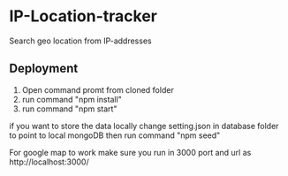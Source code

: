 # IP-Location-tracker 

Search geo location from IP-addresses


## Deployment

1. Open command promt from cloned folder
2. run command "npm install"
3. run command "npm start"

if you want to store the data locally change setting.json in database folder to point to local mongoDB
then run command "npm seed"

For google map to work make sure you run in 3000 port and url as http://localhost:3000/
